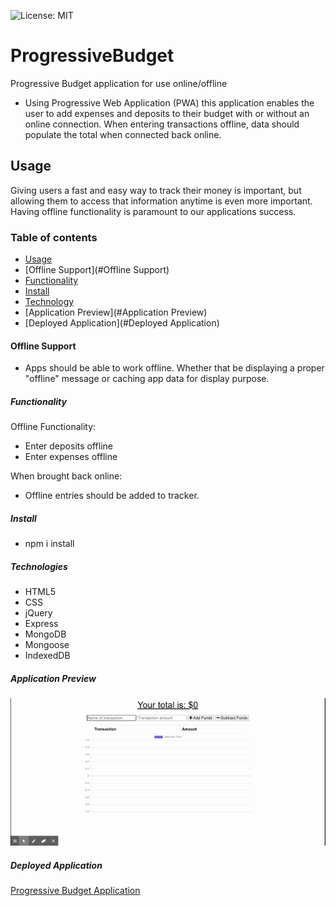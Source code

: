 ![License: MIT](https://img.shields.io/badge/License-MIT-blue.svg)
# ProgressiveBudget
Progressive Budget application for use online/offline
- Using Progressive Web Application (PWA) this application enables the user to add expenses and deposits to their budget with or without an online connection. When entering transactions offline, data should populate the total when connected back online.

## Usage
Giving users a fast and easy way to track their money is important, but allowing them to access that information anytime is even more important. Having offline functionality is paramount to our applications success.

### Table of contents
- [Usage](#Usage)
- [Offline Support](#Offline Support)
- [Functionality](#Functionality)
- [Install](#Install)
- [Technology](#Technology)
- [Application Preview](#Application Preview)
- [Deployed Application](#Deployed Application)

#### Offline Support
- Apps should be able to work offline. Whether that be displaying a proper "offline" message or caching app data for display purpose.

##### Functionality 

Offline Functionality:
- Enter deposits offline
- Enter expenses offline

When brought back online:
- Offline entries should be added to tracker.

##### Install
- npm i install

##### Technologies
- HTML5
- CSS
- jQuery
- Express
- MongoDB
- Mongoose
- IndexedDB

##### Application Preview
![App Demo](https://github.com/clf9008/ProgressiveBudget/blob/main/public/icons/BudgetTracker.gif.gif)

##### Deployed Application

[Progressive Budget Application](https://clf9008progressivebudget.herokuapp.com/?)
